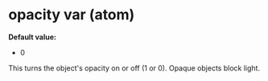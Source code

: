 # opacity var (atom)
**Default value:**
+   0


This turns the object\'s opacity on or off (1 or 0). Opaque
objects block light.